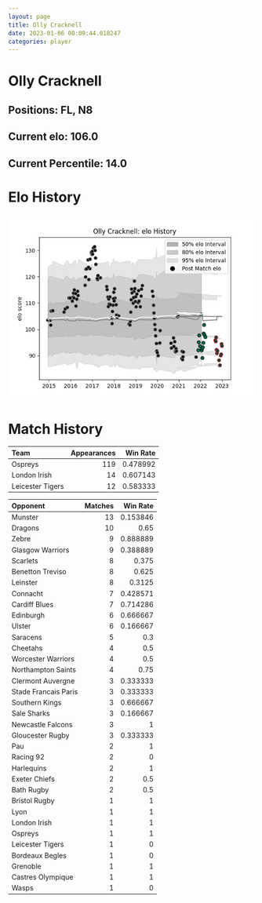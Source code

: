 ```yaml
---  
layout: page  
title: Olly Cracknell  
date: 2023-01-06 00:09:44.018247  
categories: player  
---
```

# Olly Cracknell

## Positions: FL, N8

## Current elo: 106.0

## Current Percentile: 14.0

# Elo History


![elo history](history_OllyCracknell.png)
# Match History


| Team             |   Appearances |   Win Rate |
|:-----------------|--------------:|-----------:|
| Ospreys          |           119 |   0.478992 |
| London Irish     |            14 |   0.607143 |
| Leicester Tigers |            12 |   0.583333 |

| Opponent             |   Matches |   Win Rate |
|:---------------------|----------:|-----------:|
| Munster              |        13 |   0.153846 |
| Dragons              |        10 |   0.65     |
| Zebre                |         9 |   0.888889 |
| Glasgow Warriors     |         9 |   0.388889 |
| Scarlets             |         8 |   0.375    |
| Benetton Treviso     |         8 |   0.625    |
| Leinster             |         8 |   0.3125   |
| Connacht             |         7 |   0.428571 |
| Cardiff Blues        |         7 |   0.714286 |
| Edinburgh            |         6 |   0.666667 |
| Ulster               |         6 |   0.166667 |
| Saracens             |         5 |   0.3      |
| Cheetahs             |         4 |   0.5      |
| Worcester Warriors   |         4 |   0.5      |
| Northampton Saints   |         4 |   0.75     |
| Clermont Auvergne    |         3 |   0.333333 |
| Stade Francais Paris |         3 |   0.333333 |
| Southern Kings       |         3 |   0.666667 |
| Sale Sharks          |         3 |   0.166667 |
| Newcastle Falcons    |         3 |   1        |
| Gloucester Rugby     |         3 |   0.333333 |
| Pau                  |         2 |   1        |
| Racing 92            |         2 |   0        |
| Harlequins           |         2 |   1        |
| Exeter Chiefs        |         2 |   0.5      |
| Bath Rugby           |         2 |   0.5      |
| Bristol Rugby        |         1 |   1        |
| Lyon                 |         1 |   1        |
| London Irish         |         1 |   1        |
| Ospreys              |         1 |   1        |
| Leicester Tigers     |         1 |   0        |
| Bordeaux Begles      |         1 |   0        |
| Grenoble             |         1 |   1        |
| Castres Olympique    |         1 |   1        |
| Wasps                |         1 |   0        |